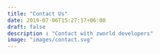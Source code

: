 ```yaml
---
title: "Contact Us"
date: 2019-07-06T15:27:17+06:00
draft: false
description : "Contact with zworld developers"
image: "images/contact.svg"
---
```



